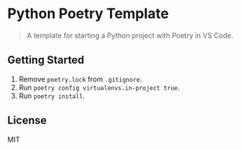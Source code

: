 # Python Poetry Template

> A template for starting a Python project with Poetry in VS Code.

## Getting Started

1. Remove `poetry.lock` from `.gitignore`.
2. Run `poetry config virtualenvs.in-project true`.
3. Run `poetry install`.

## License

MIT
